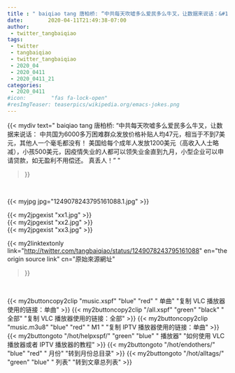 ```yaml
---
title : " baiqiao tang 唐柏桥: “中共每天吹嘘多么爱民多么牛叉，让数据来说话：&#10;中共国为6000多万困难群众发放价格补贴人均47元，相当于不到7美元，其他人一个毫毛都没有！&#10;美国给每个成年人发放1200美元（高收入人士略减），小孩500美元，因疫情失业的人都可以领失业金直到九月，小型企业可以申请贷款，如无盈利不用偿还。&#10;真丢人！”  "
date:        2020-04-11T21:49:38-07:00
author:
 - twitter_tangbaiqiao
tags:
 - twitter
 - tangbaiqiao
 - twitter_tangbaiqiao
 - 2020_04
 - 2020_0411
 - 2020_0411_21
categories:
 - 2020_0411
#icon:        "fas fa-lock-open"
#resImgTeaser: teaserpics/wikipedia.org/emacs-jokes.png
---
```


{{< mydiv text=" baiqiao tang 唐柏桥: “中共每天吹嘘多么爱民多么牛叉，让数据来说话：&#10;中共国为6000多万困难群众发放价格补贴人均47元，相当于不到7美元，其他人一个毫毛都没有！&#10;美国给每个成年人发放1200美元（高收入人士略减），小孩500美元，因疫情失业的人都可以领失业金直到九月，小型企业可以申请贷款，如无盈利不用偿还。&#10;真丢人！”  "
>}}
<br>


 {{< myjpg jpg="1249078243795161088.1.jpg" >}}<br> 

{{< my2jpgexist "xx1.jpg" >}}<br>
{{< my2jpgexist "xx2.jpg" >}}<br>
{{< my2jpgexist "xx3.jpg" >}}<br>


{{< my2linktextonly link="http://twitter.com/tangbaiqiao/status/1249078243795161088"
en="the origin source link" cn="原始來源網址"
>}}


<br>

{{< my2buttoncopy2clip "music.xspf"        "blue"   "red"    " 单曲"  "复制 VLC 播放器使用的链接：单曲" >}} {{< my2buttoncopy2clip "/all.xspf"         "green"  "black"  " 全部"  "复制 VLC 播放器使用的链接：全部" >}} {{< my2buttoncopy2clip "music.m3u8"        "blue"   "red"    " M1 "    "复制 IPTV 播放器使用的链接：单曲" >}} {{< my2buttongoto      "/hot/helpxspf/"    "green"  "blue"   " 播放器" "如何使用 VLC 播放器或者 IPTV 播放器的教程" >}} {{< my2buttongoto      "/hot/endothers/"   "blue"   "red"    " 月份"   "转到月份总目录" >}} {{< my2buttongoto      "/hot/alltags/"     "green"  "blue"   " 列表"   "转到文章总列表" >}} 
